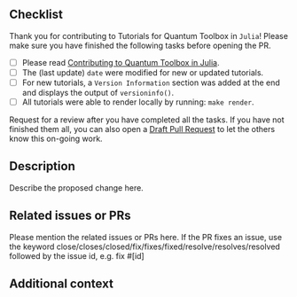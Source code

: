 ## Checklist
Thank you for contributing to Tutorials for Quantum Toolbox in `Julia`! Please make sure you have finished the following tasks before opening the PR.

- [ ] Please read [Contributing to Quantum Toolbox in Julia](https://qutip.org/QuantumToolbox.jl/stable/resources/contributing).
- [ ] The (last update) `date` were modified for new or updated tutorials.
- [ ] For new tutorials, a `Version Information` section was added at the end and displays the output of `versioninfo()`.
- [ ] All tutorials were able to render locally by running: `make render`.

Request for a review after you have completed all the tasks. If you have not finished them all, you can also open a [Draft Pull Request](https://github.blog/2019-02-14-introducing-draft-pull-requests/) to let the others know this on-going work.

## Description
Describe the proposed change here.

## Related issues or PRs
Please mention the related issues or PRs here. If the PR fixes an issue, use the keyword close/closes/closed/fix/fixes/fixed/resolve/resolves/resolved followed by the issue id, e.g. fix #[id]

## Additional context
